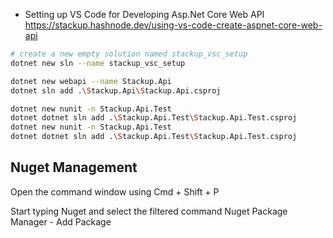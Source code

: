 - Setting up VS Code for Developing Asp.Net Core Web API
https://stackup.hashnode.dev/using-vs-code-create-aspnet-core-web-api


```bash
# create a new empty solution named stackup_vsc_setup 
dotnet new sln --name stackup_vsc_setup

dotnet new webapi --name Stackup.Api
dotnet sln add .\Stackup.Api\Stackup.Api.csproj

dotnet new nunit -n Stackup.Api.Test
dotnet dotnet sln add .\Stackup.Api.Test\Stackup.Api.Test.csproj
dotnet new nunit -n Stackup.Api.Test
dotnet dotnet sln add .\Stackup.Api.Test\Stackup.Api.Test.csproj
```

## Nuget Management
Open the command window using Cmd + Shift + P

Start typing Nuget and select the filtered command Nuget Package Manager - Add Package
